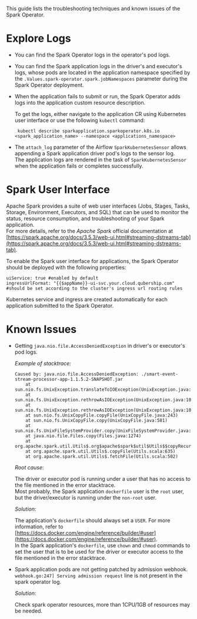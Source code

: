 This guide lists the troubleshooting techniques and known issues of the Spark Operator.

# Explore Logs

* You can find the Spark Operator logs in the operator's pod logs.
* You can find the Spark application logs in the driver's and executor's logs, whose pods are located in the application namespace specified by the `.Values.spark-operator.spark.jobNamespaces` parameter during the Spark Operator deployment.
* When the application fails to submit or run, the Spark Operator adds logs into the application custom resource description.

  To get the logs, either navigate to the application CR using Kubernetes user interface or use the following `kubectl` command: 

  ```
   kubectl describe sparkapplication.sparkoperator.k8s.io <spark_application_name> --namespace <applications_namespace>
  ```

* The `attach_log` parameter of the Airflow `SparkKubernetesSensor` allows appending a Spark application driver pod's logs to the sensor log.  
  The application logs are rendered in the task of `SparkKubernetesSensor` when the application fails or completes successfully.

# Spark User Interface

Apache Spark provides a suite of web user interfaces (Jobs, Stages, Tasks, Storage, Environment, Executors, and SQL) that can be used to monitor the status, resource consumption, and troubleshooting of your Spark application.  
For more details, refer to the _Apache Spark_ official documentation at [https://spark.apache.org/docs/3.5.3/web-ui.html#streaming-dstreams-tab](https://spark.apache.org/docs/3.5.3/web-ui.html#streaming-dstreams-tab).

To enable the Spark user interface for applications, the Spark Operator should be deployed with the following properties:

```
uiService: true #enabled by default
ingressUrlFormat: "{{$appName}}-ui-svc.your.cloud.qubership.com" #should be set according to the cluster's ingress url routing rules
```

Kubernetes service and ingress are created automatically for each application submitted to the Spark Operator.

# Known Issues

* Getting `java.nio.file.AccessDeniedException` in driver's or executor's pod logs.  
  
  *Example of stacktrace:*

  ```
  Caused by: java.nio.file.AccessDeniedException: ./smart-event-stream-processor-app-1.1.5.2-SNAPSHOT.jar
      at sun.nio.fs.UnixException.translateToIOException(UnixException.java:84)
      at sun.nio.fs.UnixException.rethrowAsIOException(UnixException.java:102)
      at sun.nio.fs.UnixException.rethrowAsIOException(UnixException.java:107)
      at sun.nio.fs.UnixCopyFile.copyFile(UnixCopyFile.java:243)
      at sun.nio.fs.UnixCopyFile.copy(UnixCopyFile.java:581)
      at sun.nio.fs.UnixFileSystemProvider.copy(UnixFileSystemProvider.java:253)
      at java.nio.file.Files.copy(Files.java:1274)
      at org.apache.spark.util.Utils$.org$apache$spark$util$Utils$$copyRecursive(Utils.scala:664)
      at org.apache.spark.util.Utils$.copyFile(Utils.scala:635)
      at org.apache.spark.util.Utils$.fetchFile(Utils.scala:502)
  ``` 
 
  *Root cause*:

  The driver or executor pod is running under a user that has no access to the file mentioned in the error stacktrace.  
  Most probably, the Spark application `dockerfile` user is the `root` user, but the driver/executor is running under the `non-root` user.

  *Solution*:  
  
  The application's `dockerfile` should always set a `USER`. For more information, refer to [https://docs.docker.com/engine/reference/builder/#user](https://docs.docker.com/engine/reference/builder/#user).  
  In the Spark application's `dockerfile`, use `chown` and `chmod` commands to set the user that is to be used for the driver or executor access to the file mentioned in the error stacktrace.

* Spark application pods are not getting patched by admission webhook. `webhook.go:247] Serving admission request` line is not present in the spark operator log.

  *Solution*:

  Check spark operator resources, more than 1CPU/1GB of resources may be needed.
